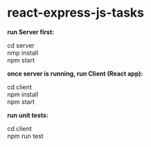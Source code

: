 # react-express-js-tasks

**run Server first:**

cd server  
nmp install  
npm start 

**once server is running, run Client (React app):**

cd client  
npm install  
npm start 

**run unit tests:**

cd client  
npm run test
